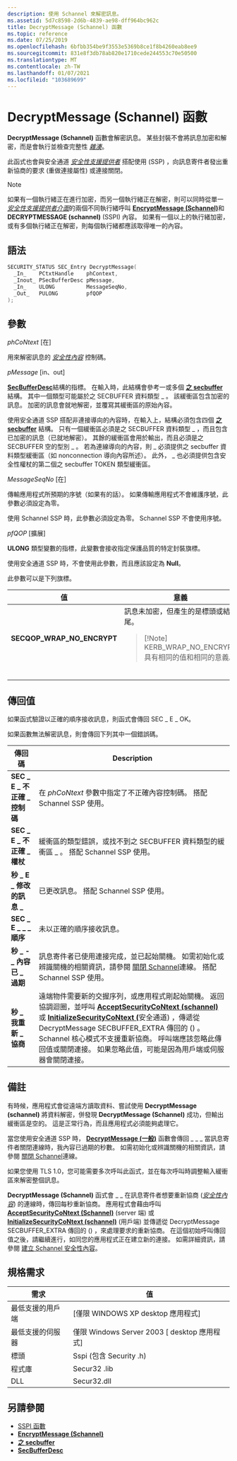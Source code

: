 ```yaml
---
description: 使用 Schannel 來解密訊息。
ms.assetid: 5d7c8598-2d6b-4839-ae98-dff964bc962c
title: DecryptMessage (Schannel) 函數
ms.topic: reference
ms.date: 07/25/2019
ms.openlocfilehash: 6bfbb354be9f3553e5369b8ce1f8b4260eab8ee9
ms.sourcegitcommit: 831e8f3db78ab820e1710cede244553c70e50500
ms.translationtype: MT
ms.contentlocale: zh-TW
ms.lasthandoff: 01/07/2021
ms.locfileid: "103689699"
---
```

# <a name="decryptmessage-schannel-function"></a>DecryptMessage (Schannel) 函數

**DecryptMessage (Schannel)** 函數會解密訊息。 某些封裝不會將訊息加密和解密，而是會執行並檢查完整性 [*雜湊*](../secgloss/h-gly.md)。


此函式也會與安全通道 [*安全性支援提供者*](../secgloss/s-gly.md#_SECURITY_SECURITY_SUPPORT_PROVIDER_GLY) 搭配使用 (SSP) ，向訊息寄件者發出重新協商的要求 (重做連接屬性) 或連接關閉。

> [!Note]  
> 如果有一個執行緒正在進行加密，而另一個執行緒正在解密，則可以同時從單一 [*安全性支援提供者介面*](../secgloss/s-gly.md#_SECURITY_SECURITY_SUPPORT_PROVIDER_INTERFACE_GLY)的兩個不同執行緒呼叫 [**EncryptMessage (Schannel)**](encryptmessage--schannel.md)和 **DECRYPTMESSAGE (schannel)** (SSPI) 內容。 如果有一個以上的執行緒加密，或有多個執行緒正在解密，則每個執行緒都應該取得唯一的內容。


## <a name="syntax"></a>語法

```C++
SECURITY_STATUS SEC_Entry DecryptMessage(
  _In_    PCtxtHandle    phContext,
  _Inout_ PSecBufferDesc pMessage,
  _In_    ULONG          MessageSeqNo,
  _Out_   PULONG         pfQOP
);
```

## <a name="parameters"></a>參數

*phCoNtext* \[在\]


用來解密訊息的 [*安全性內容*](../secgloss/s-gly.md#_SECURITY_SECURITY_CONTEXT_GLY) 控制碼。

*pMessage* \[in、out\]

[**SecBufferDesc**](/windows/win32/api/sspi/ns-sspi-secbufferdesc)結構的指標。 在輸入時，此結構會參考一或多個 [**之 secbuffer**](/windows/win32/api/sspi/ns-sspi-secbuffer) 結構。 其中一個類型可能屬於之 SECBUFFER 資料類型 \_ 。 該緩衝區包含加密的訊息。 加密的訊息會就地解密，並覆寫其緩衝區的原始內容。

使用安全通道 SSP 搭配非連接導向的內容時，在輸入上，結構必須包含四個 [**之 secbuffer**](/windows/win32/api/sspi/ns-sspi-secbuffer) 結構。 只有一個緩衝區必須是之 SECBUFFER 資料類型 \_ ，而且包含已加密的訊息（已就地解密）。 其餘的緩衝區會用於輸出，而且必須是之 SECBUFFER 空的型別 \_ 。 若為連線導向的內容，則 \_ 必須提供之 secbuffer 資料類型緩衝區（如 nonconnection 導向內容所述）。 此外， \_ 也必須提供包含安全性權杖的第二個之 secbuffer TOKEN 類型緩衝區。

*MessageSeqNo* \[在\]

傳輸應用程式所預期的序號（如果有的話）。 如果傳輸應用程式不會維護序號，此參數必須設定為零。

使用 Schannel SSP 時，此參數必須設定為零。 Schannel SSP 不會使用序號。

*pfQOP* \[擴展\]

**ULONG** 類型變數的指標，此變數會接收指定保護品質的特定封裝旗標。

使用安全通道 SSP 時，不會使用此參數，而且應該設定為 **Null**。

此參數可以是下列旗標。

<table><colgroup><col style="width: 50%" /><col style="width: 50%" /></colgroup><thead><tr class="header"><th>值</th><th>意義</th></tr></thead><tbody><tr class="odd"><td><span id="SECQOP_WRAP_NO_ENCRYPT"></span><span id="secqop_wrap_no_encrypt"></span><dl> <dt><strong>SECQOP_WRAP_NO_ENCRYPT</strong></dt> </dl></td><td>訊息未加密，但產生的是標頭或結尾。<br/><blockquote>[!Note]<br />
KERB_WRAP_NO_ENCRYPT 具有相同的值和相同的意義。</blockquote><br/></td></tr></tbody></table>

## <a name="return-value"></a>傳回值

如果函式驗證以正確的順序接收訊息，則函式會傳回 SEC \_ E \_ OK。

如果函數無法解密訊息，則會傳回下列其中一個錯誤碼。

| 傳回碼                     | Description                                                                                                    |
|---------------------------------|----------------------------------------------------------------------------------------------------------------|
| **SEC \_ E \_ 不正確 \_ 控制碼**     | 在 *phCoNtext* 參數中指定了不正確內容控制碼。 搭配 Schannel SSP 使用。     |
| **SEC \_ E \_ 不正確 \_ 權杖**      | 緩衝區的類型錯誤，或找不到之 SECBUFFER 資料類型的緩衝區 \_ 。 搭配 Schannel SSP 使用。  |
| **秒 \_ E \_ 修改的訊息 \_**    | 已更改訊息。 搭配 Schannel SSP 使用。                                                      |
| **SEC \_ E \_ \_ \_ 順序**   | 未以正確的順序接收訊息。                                                          |
| **秒 \_ - \_ 內容已 \_ 過期**    | 訊息寄件者已使用連接完成，並已起始關機。 如需初始化或辨識關機的相關資訊，請參閱 [關閉 Schannel](shutting-down-an-schannel-connection.md)連線。 搭配 Schannel SSP 使用。 |
| **秒 \_ 我重新 \_ 協商**         | 遠端物件需要新的交握序列，或應用程式剛起始關機。 返回協調迴圈，並呼叫 [**AcceptSecurityCoNtext (schannel)**](acceptsecuritycontext--schannel.md) 或 [**InitializeSecurityCoNtext (**](initializesecuritycontext--schannel.md)安全通道) ，傳遞從 DecryptMessage SECBUFFER_EXTRA 傳回的 () 。 Schannel 核心模式不支援重新協商。 呼叫端應該忽略此傳回值或關閉連接。 如果忽略此值，可能是因為用戶端或伺服器會關閉連接。 |


## <a name="remarks"></a>備註

有時候，應用程式會從遠端方讀取資料、嘗試使用 **DecryptMessage (schannel)** 將資料解密，併發現 **DecryptMessage (Schannel)** 成功，但輸出緩衝區是空的。 這是正常行為，而且應用程式必須能夠處理它。

當您使用安全通道 SSP 時， [**DecryptMessage (一般)**](decryptmessage--general.md) 函數會傳回 \_ \_ \_ 當訊息寄件者關閉連線時，我內容已過期的秒數。 如需初始化或辨識關機的相關資訊，請參閱 [關閉 Schannel](shutting-down-an-schannel-connection.md)連線。

如果您使用 TLS 1.0，您可能需要多次呼叫此函式，並在每次呼叫時調整輸入緩衝區來解密整個訊息。


**DecryptMessage (Schannel)** 函式會 \_ \_ 在訊息寄件者想要重新協商 ([*安全性內容*](../secgloss/s-gly.md)) 的連線時，傳回每秒重新協商。 應用程式會藉由呼叫 [**AcceptSecurityCoNtext (Schannel)**](acceptsecuritycontext--schannel.md) (server 端) 或 [**InitializeSecurityCoNtext (schannel)**](initializesecuritycontext--schannel.md) (用戶端) 並傳遞從 DecryptMessage SECBUFFER_EXTRA 傳回的 () ，來處理要求的重新協商。 在這個初始呼叫傳回值之後，請繼續進行，如同您的應用程式正在建立新的連接。 如需詳細資訊，請參閱 [建立 Schannel 安全性內容](creating-an-schannel-security-context.md)。


## <a name="requirements"></a>規格需求

| 需求 | 值 |
|--------------------------|-------------------------------------------|
| 最低支援的用戶端 | \[僅限 WINDOWS XP desktop 應用程式\]          |
| 最低支援的伺服器 | 僅限 Windows Server 2003 \[ desktop 應用程式\] |
| 標頭                   | Sspi (包含 Security .h)                |
| 程式庫                  | Secur32 .lib                               |
| DLL                      | Secur32.dll                               |

## <a name="see-also"></a>另請參閱

- [SSPI 函數](authentication-functions.md#sspi-functions)
- [**EncryptMessage (Schannel)**](encryptmessage--schannel.md)
- [**之 secbuffer**](/windows/win32/api/sspi/ns-sspi-secbuffer)
- [**SecBufferDesc**](/windows/win32/api/sspi/ns-sspi-secbufferdesc)
